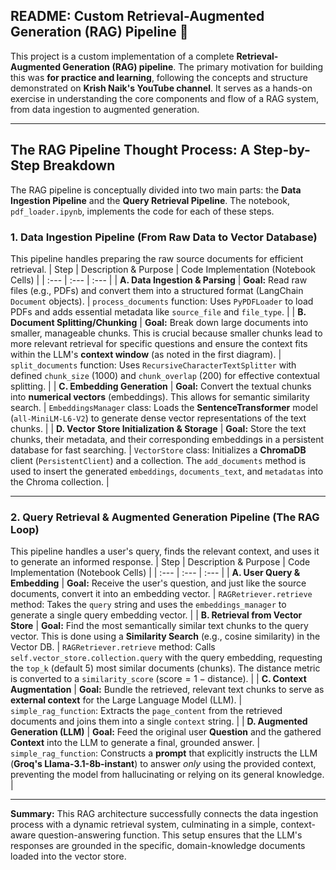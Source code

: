 ## README: Custom Retrieval-Augmented Generation (RAG) Pipeline 🚀

This project is a custom implementation of a complete **Retrieval-Augmented Generation (RAG) pipeline**. The primary motivation for building this was **for practice and learning**, following the concepts and structure demonstrated on **Krish Naik's YouTube channel**. It serves as a hands-on exercise in understanding the core components and flow of a RAG system, from data ingestion to augmented generation.

---

## The RAG Pipeline Thought Process: A Step-by-Step Breakdown

The RAG pipeline is conceptually divided into two main parts: the **Data Ingestion Pipeline** and the **Query Retrieval Pipeline**. The notebook, `pdf_loader.ipynb`, implements the code for each of these steps.

### 1. Data Ingestion Pipeline (From Raw Data to Vector Database)

This pipeline handles preparing the raw source documents for efficient retrieval. 
| Step | Description & Purpose | Code Implementation (Notebook Cells) |
| :--- | :--- | :--- |
| **A. Data Ingestion & Parsing** | **Goal:** Read raw files (e.g., PDFs) and convert them into a structured format (LangChain `Document` objects). | `process_documents` function: Uses `PyPDFLoader` to load PDFs and adds essential metadata like `source_file` and `file_type`. |
| **B. Document Splitting/Chunking** | **Goal:** Break down large documents into smaller, manageable chunks. This is crucial because smaller chunks lead to more relevant retrieval for specific questions and ensure the context fits within the LLM's **context window** (as noted in the first diagram). | `split_documents` function: Uses `RecursiveCharacterTextSplitter` with defined `chunk_size` (1000) and `chunk_overlap` (200) for effective contextual splitting. |
| **C. Embedding Generation** | **Goal:** Convert the textual chunks into **numerical vectors** (embeddings). This allows for semantic similarity search. | `EmbeddingsManager` class: Loads the **SentenceTransformer** model (`all-MiniLM-L6-V2`) to generate dense vector representations of the text chunks. |
| **D. Vector Store Initialization & Storage** | **Goal:** Store the text chunks, their metadata, and their corresponding embeddings in a persistent database for fast searching. | `VectorStore` class: Initializes a **ChromaDB** client (`PersistentClient`) and a collection. The `add_documents` method is used to insert the generated `embeddings`, `documents_text`, and `metadatas` into the Chroma collection. |

---

### 2. Query Retrieval & Augmented Generation Pipeline (The RAG Loop)

This pipeline handles a user's query, finds the relevant context, and uses it to generate an informed response. 
| Step | Description & Purpose | Code Implementation (Notebook Cells) |
| :--- | :--- | :--- |
| **A. User Query & Embedding** | **Goal:** Receive the user's question, and just like the source documents, convert it into an embedding vector. | `RAGRetriever.retrieve` method: Takes the `query` string and uses the `embeddings_manager` to generate a single query embedding vector. |
| **B. Retrieval from Vector Store** | **Goal:** Find the most semantically similar text chunks to the query vector. This is done using a **Similarity Search** (e.g., cosine similarity) in the Vector DB. | `RAGRetriever.retrieve` method: Calls `self.vector_store.collection.query` with the query embedding, requesting the `top_k` (default 5) most similar documents (chunks). The distance metric is converted to a `similarity_score` ($\text{score} = 1 - \text{distance}$). |
| **C. Context Augmentation** | **Goal:** Bundle the retrieved, relevant text chunks to serve as **external context** for the Large Language Model (LLM). | `simple_rag_function`: Extracts the `page_content` from the retrieved documents and joins them into a single `context` string. |
| **D. Augmented Generation (LLM)** | **Goal:** Feed the original user **Question** and the gathered **Context** into the LLM to generate a final, grounded answer. | `simple_rag_function`: Constructs a **prompt** that explicitly instructs the LLM (**Groq's Llama-3.1-8b-instant**) to answer *only* using the provided context, preventing the model from hallucinating or relying on its general knowledge. |

---

**Summary:** This RAG architecture successfully connects the data ingestion process with a dynamic retrieval system, culminating in a simple, context-aware question-answering function. This setup ensures that the LLM's responses are grounded in the specific, domain-knowledge documents loaded into the vector store.
